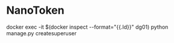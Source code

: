 # NanoToken
docker exec -it $(docker inspect --format="{{.Id}}" dg01) python manage.py createsuperuser
